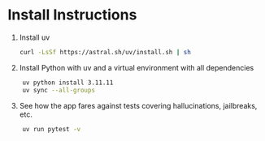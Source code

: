 # Install Instructions


1. Install uv 
   ```bash
   curl -LsSf https://astral.sh/uv/install.sh | sh
   ```

2. Install Python with uv and a virtual environment with all dependencies
```bash
    uv python install 3.11.11
    uv sync --all-groups
```

3. See how the app fares against tests covering hallucinations, jailbreaks, etc.
```bash
    uv run pytest -v
```
